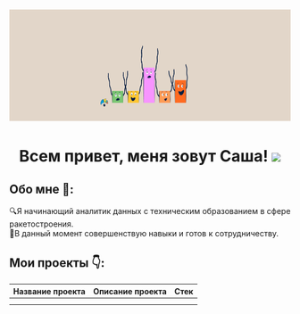 <h1 align="center">
<img src="https://github.com/alexander-shlykov/alexander-shlykov/blob/main/assets/Header-1.gif" height="200"/>
<h1 align="center">Всем привет, меня зовут Саша!  
<img src="https://github.com/blackcater/blackcater/raw/main/images/Hi.gif" height="32"/></h1>

## Обо мне :information_desk_person::  
:mag:Я начинающий аналитик данных с техническим образованием в сфере ракетостроения.  
:rocket:В данный момент совершенствую навыки и готов к сотрудничеству.  
## Мои проекты :point_down::
|Название проекта|Описание проекта|Стек|
|-----------|-----------|-----------|
||||
||||
